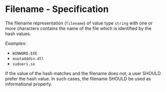 # Filename - Specification

The filename representation (`filename`) of value type `string` with one or more
characters contains the name of the file which is identified by the hash values.

*Examples:*

* `WINWORD.EXE`
* `msotadddin.dll`
* `sudoers.so`

If the value of the hash matches and the filename does not, a user SHOULD prefer
the hash value. In such cases, the filename SHOULD be used as informational
property.
